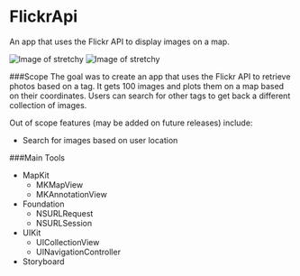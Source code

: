 # FlickrApi
An app that uses the Flickr API to display images on a map.

![Image of stretchy](https://github.com/CookieKaze/MapKitAndCats/blob/master/FlickrCat01.gif)
![Image of stretchy](https://github.com/CookieKaze/MapKitAndCats/blob/master/FlickrCat02.gif)

###Scope
The goal was to create an app that uses the Flickr API to retrieve photos based on a tag. 
It gets 100 images and plots them on a map based on their coordinates. 
Users can search for other tags to get back a different collection of images. 

Out of scope features (may be added on future releases) include:
* Search for images based on user location

###Main Tools
* MapKit
  * MKMapView
  * MKAnnotationView
* Foundation
  * NSURLRequest
  * NSURLSession
* UIKit
  * UICollectionView
  * UINavigationController
* Storyboard


